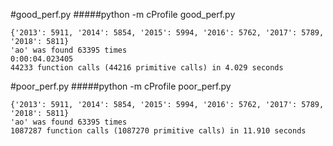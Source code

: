 #good_perf.py
#####python -m cProfile good_perf.py
```
{'2013': 5911, '2014': 5854, '2015': 5994, '2016': 5762, '2017': 5789, '2018': 5811}
'ao' was found 63395 times
0:00:04.023405
44233 function calls (44216 primitive calls) in 4.029 seconds
 ```

#poor_perf.py
#####python -m cProfile poor_perf.py
```
{'2013': 5911, '2014': 5854, '2015': 5994, '2016': 5762, '2017': 5789, '2018': 5811}
'ao' was found 63395 times
1087287 function calls (1087270 primitive calls) in 11.910 seconds
 ```